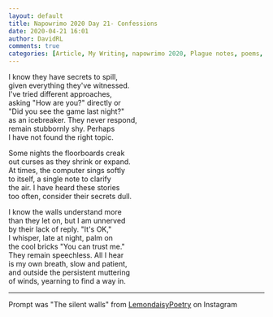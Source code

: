 ```yaml
---  
layout: default  
title: Napowrimo 2020 Day 21- Confessions  
date: 2020-04-21 16:01  
author: DavidRL  
comments: true  
categories: [Article, My Writing, napowrimo 2020, Plague notes, poems, Poems]  
---  
```

I know they have secrets to spill,  
given everything they've witnessed.  
I've tried different approaches,  
asking "How are you?" directly or  
"Did you see the game last night?"  
as an icebreaker. They never respond,  
remain stubbornly shy. Perhaps  
I have not found the right topic.  
  
Some nights the floorboards creak  
out curses as they shrink or expand.  
At times, the computer sings softly  
to itself, a single note to clarify  
the air. I have heard these stories  
too often, consider their secrets dull.  
  
I know the walls understand more  
than they let on, but I am unnerved  
by their lack of reply. "It's OK,"  
I whisper, late at night, palm on  
the cool bricks "You can trust me."  
They remain speechless. All I hear  
is my own breath, slow and patient,  
and outside the persistent muttering  
of winds, yearning to find a way in.  
  
***  
  
Prompt was "The silent walls" from <a href="https://www.instagram.com/lemondaisypoetry/">LemondaisyPoetry</a> on Instagram  
  